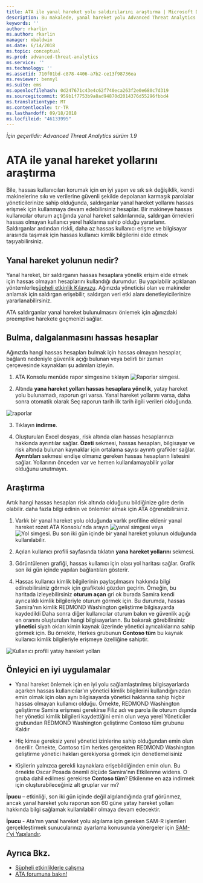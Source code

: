 ```yaml
---
title: ATA ile yanal hareket yolu saldırılarını araştırma | Microsoft Docs
description: Bu makalede, yanal hareket yolu Advanced Threat Analytics (ATA) ile saldırıları açıklar.
keywords: ''
author: rkarlin
ms.author: rkarlin
manager: mbaldwin
ms.date: 6/14/2018
ms.topic: conceptual
ms.prod: advanced-threat-analytics
ms.service: ''
ms.technology: ''
ms.assetid: 710f01bd-c878-4406-a7b2-ce13f98736ea
ms.reviewer: bennyl
ms.suite: ems
ms.openlocfilehash: 0d247671c43e4c62f740eca263f2e0e680c7d319
ms.sourcegitcommit: 959b1f7753b9a8ad94870d2014376d55296fbbd4
ms.translationtype: MT
ms.contentlocale: tr-TR
ms.lasthandoff: 09/18/2018
ms.locfileid: "46133995"
---
```

*İçin geçerlidir: Advanced Threat Analytics sürüm 1.9*

# <a name="investigating-lateral-movement-paths-with-ata"></a>ATA ile yanal hareket yollarını araştırma

Bile, hassas kullanıcıları korumak için en iyi yapın ve sık sık değişiklik, kendi makinelerine sıkı ve verilerine güvenli şekilde depolanan karmaşık parolalar yöneticilerinize sahip olduğunda, saldırganlar yanal hareket yollarını hassas erişmek için kullanmaya devam edebilirsiniz hesaplar. Bir makineye hassas kullanıcılar oturum açtığında yanal hareket saldırılarında, saldırgan örnekleri hassas olmayan kullanıcı yerel haklarına sahip olduğu yararlanır. Saldırganlar ardından riskli, daha az hassas kullanıcı erişme ve bilgisayar arasında taşımak için hassas kullanıcı kimlik bilgilerini elde etmek taşıyabilirsiniz. 

## <a name="what-is-a-lateral-movement-path"></a>Yanal hareket yolunun nedir?

Yanal hareket, bir saldırganın hassas hesaplara yönelik erişim elde etmek için hassas olmayan hesaplarını kullandığı durumdur. Bu yapılabilir açıklanan yöntemlerle[şüpheli etkinlik Kılavuzu](suspicious-activity-guide.md). Ağınızda yöneticisi olan ve makineler anlamak için saldırgan erişebilir, saldırgan veri etki alanı denetleyicilerinize yararlanabilirsiniz. 

ATA saldırganlar yanal hareket bulunulmasını önlemek için ağınızdaki preemptive harekete geçmenizi sağlar.

## <a name="discovery-your-at-risk-sensitive-accounts"></a>Bulma, dalgalanmasını hassas hesaplar

Ağınızda hangi hassas hesapları bulmak için hassas olmayan hesaplar, bağlantı nedeniyle güvenlik açığı bulunan veya belirli bir zaman çerçevesinde kaynakları şu adımları izleyin. 

1. ATA Konsolu menüde rapor simgesine tıklayın ![Raporlar simgesi](./media/ata-report-icon.png).

2. Altında **yana hareket yolları hassas hesaplara yönelik**, yatay hareket yolu bulunamadı, raporun gri varsa. Yanal hareket yollarını varsa, daha sonra otomatik olarak Seç raporun tarih ilk tarih ilgili verileri olduğunda. 

 ![raporlar](./media/reports.png)

3. Tıklayın **indirme**.

3. Oluşturulan Excel dosyası, risk altında olan hassas hesaplarınızı hakkında ayrıntılar sağlar. **Özeti** sekmesi, hassas hesapları, bilgisayar ve risk altında bulunan kaynaklar için ortalama sayısı ayrıntı grafikler sağlar. **Ayrıntıları** sekmesi endişe olmanız gereken hassas hesapların listesini sağlar. Yollarının önceden var ve hemen kullanılamayabilir yollar olduğunu unutmayın.


## <a name="investigate"></a>Araştırma

Artık hangi hassas hesapları risk altında olduğunu bildiğinize göre derin olabilir. daha fazla bilgi edinin ve önlemler almak için ATA öğrenebilirsiniz.

1. Varlık bir yanal hareket yolu olduğunda varlık profiline eklenir yanal hareket rozet ATA Konsolu'nda arayın ![yanal simgesi](./media/lateral-movement-icon.png) veya ![Yol simgesi](./media/paths-icon.png). Bu son iki gün içinde bir yanal hareket yolunun olduğunda kullanılabilir.

2. Açılan kullanıcı profili sayfasında tıklatın **yana hareket yollarını** sekmesi.

3. Görüntülenen grafiği, hassas kullanıcı için olası yol haritası sağlar. Grafik son iki gün içinde yapılan bağlantıları gösterir.

4. Hassas kullanıcı kimlik bilgilerinin paylaşılmasını hakkında bilgi edinebilirsiniz görmek için grafikteki gözden geçirin. Örneğin, bu haritada izleyebilirsiniz **oturum açan** gri ok burada Samira kendi ayrıcalıklı kimlik bilgileriyle oturum görmek için. Bu durumda, hassas Samira'nın kimlik REDMOND Washington geliştirme bilgisayarda kaydedildi Daha sonra diğer kullanıcılar oturum bakın ve güvenlik açığı en oranını oluşturulan hangi bilgisayarların. Bu bakarak görebilirsiniz **yönetici** siyah okları kimin kaynak üzerinde yönetici ayrıcalıklarına sahip görmek için. Bu örnekte, Herkes grubunun **Contoso tüm** bu kaynak kullanıcı kimlik bilgileriyle erişmeye özelliğine sahiptir.  

 ![Kullanıcı profili yatay hareket yolları](media/user-profile-lateral-movement-paths.png)


## <a name="preventative-best-practices"></a>Önleyici en iyi uygulamalar

- Yanal hareket önlemek için en iyi yolu sağlamlaştırılmış bilgisayarlarda açarken hassas kullanıcılar'ın yönetici kimlik bilgilerini kullandığınızdan emin olmak için olan aynı bilgisayarda yönetici haklarına sahip hiçbir hassas olmayan kullanıcı olduğu. Örnekte, REDMOND Washington geliştirme Samira erişmesi gerekirse Filiz adı ve parola ile oturum dışında her yönetici kimlik bilgileri kaydettiğini emin olun veya yerel Yöneticiler grubundan REDMOND Washington geliştirme Contoso tüm grubunu Kaldır

- Hiç kimse gereksiz yerel yönetici izinlerine sahip olduğundan emin olun önerilir. Örnekte, Contoso tüm herkes gerçekten REDMOND Washington geliştirme yönetici hakları gerekiyorsa görmek için denetlemelisiniz

- Kişilerin yalnızca gerekli kaynaklara erişebildiğinden emin olun. Bu örnekte Oscar Posada önemli ölçüde Samira'nın Etkilenme widens. O gruba dahil edilmesi gerekirse **Contoso tüm**? Etkilenme en aza indirmek için oluşturabileceğiniz alt gruplar var mı?

**İpucu** – etkinliği, son iki gün içinde değil algılandığında graf görünmez, ancak yanal hareket yolu raporun son 60 güne yatay hareket yolları hakkında bilgi sağlamak kullanılabilir olmaya devam edecektir.

**İpucu** - Ata'nın yanal hareket yolu algılama için gereken SAM-R işlemleri gerçekleştirmek sunucularınızı ayarlama konusunda yönergeler için [SAM-r'yi Yapılandır](install-ata-step9-samr.md).




## <a name="see-also"></a>Ayrıca Bkz.
- [Şüpheli etkinliklerle çalışma](working-with-suspicious-activities.md)
- [ATA forumuna bakın!](https://social.technet.microsoft.com/Forums/security/home?forum=mata)
